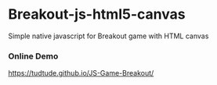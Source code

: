 # Breakout-js-html5-canvas
Simple native javascript for Breakout game with HTML canvas 

### Online Demo
https://tudtude.github.io/JS-Game-Breakout/


